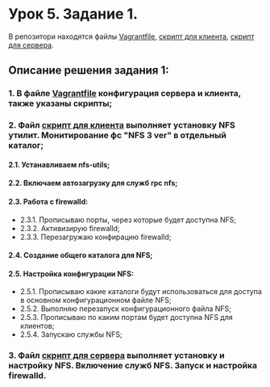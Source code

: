 # Урок 5. Задание 1.
В репозитори находятся файлы [Vagrantfile](Vagrantfile), [скрипт для клиента](script_client.sh), [скрипт для сервера](script_serv.sh).
## Описание решения задания 1:
### 1. В файле [Vagrantfile](Vagrantfile) конфигурация сервера и клиента, также указаны скрипты;
### 2. Файл [скрипт для клиента](script_client.sh) выполняет установку NFS утилит. Монитирование фс "NFS 3 ver" в отдельный каталог;
#### 2.1. Устанавливаем nfs-utils;
#### 2.2. Включаем автозагрузку для служб rpc nfs;
#### 2.3. Работа с firewalld:
* 2.3.1. Прописываю порты, через которые будет доступна NFS;
* 2.3.2. Активизирую firewalld;
* 2.3.3. Перезагружаю конфирацию firewalld;
#### 2.4. Создание общего каталога для NFS;
#### 2.5. Настройка конфигурации NFS:
* 2.5.1. Прописываю какие каталоги будут использоваться для доступа в основном конфигурационном файле NFS;
* 2.5.2. Выполняю перезапуск конфигурационного файла NFS;
* 2.5.3. Прописываю по каким портам будет доступна NFS для клиентов;
* 2.5.4. Запускаю службы NFS;
### 3. Файл [скрипт для сервера](script_serv.sh) выполняет установку и настройку NFS. Включение служб NFS. Запуск и настройка firewalld. 
####
####
####
####
####
####
####
